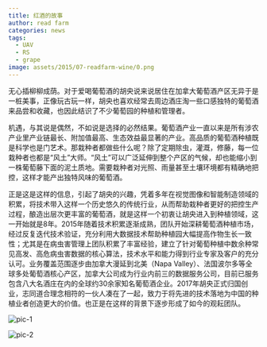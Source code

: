 ```yaml
---
title: 红酒的故事
author: read farm
categories: news
tags:
  - UAV
  - RS
  - grape
image: assets/2015/07-readfarm-wine/0.png
---
```


无心插柳柳成荫。对于爱喝葡萄酒的胡央说来说居住在加拿大葡萄酒产区无异于是一桩美事，正像玩古玩一样，胡央也喜欢经常去周边酒庄淘一些口感独特的葡萄酒来品尝和收藏，也因此结识了不少葡萄园的种植和管理者。

机遇，与其说是偶然，不如说是选择的必然结果。葡萄酒产业一直以来是所有涉农产业里产业链最长、附加值最高、生态效益最显著的产业。高品质的葡萄酒种植既是科学也是门艺术。那栽种者都做些什么呢？除了定期除虫，灌溉，修藤，每一位栽种者也都是“风土”大师。“风土”可以广泛延伸到整个产区的气候，却也能缩小到一株葡萄藤下面的泥土质地。需要栽种者对光照、雨量甚至土壤环境都有精确地把控，这样才能产出独特风味的葡萄酒。

正是这是这样的信息，引起了胡央的兴趣，凭着多年在视觉图像和智能制造领域的积累，将技术带入这样一个历史悠久的传统行业，从而帮助栽种者更好的把控生产过程，酿造出层次更丰富的葡萄酒，就是这样一个初衷让胡央进入到种植领域，这一开始就是8年。2015年随着技术积累逐渐成熟，团队开始深耕葡萄酒种植市场，经过反复迭代技术验证，充分利用大数据技术帮助种植园大幅提高作物生长一致性；尤其是在病虫害管理上团队积累了丰富经验，建立了针对葡萄种植中数余种常见高发、高危病虫害数据的核心算法，技术水平和能力得到行业专家及客户的充分认可。业务覆盖范围逐步由加拿大漫延到北美（Napa Valley）、法国波尔多等全球多处葡萄酒核心产区，加拿大公司成为行业内前三的数据服务公司，目前已服务包含八大名酒庄在内的全球约30余家知名葡萄酒企业。2017年胡央正式归国创业，志同道合理念相符的一伙人凑在了一起，致力于将先进的技术落地为中国的种植业者创造更大的价值。也正是在这样的背景下逐步形成了如今的观耘团队。

![pic-1](/assets/2015/07-readfarm-wine/1.png)

![pic-2](/assets/2015/07-readfarm-wine/2.png)
